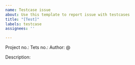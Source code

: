 ```yaml
---
name: Testcase issue
about: Use this template to report issue with testcases
title: "[Test]"
labels: testcase
assignees: ''

---
```


Project no.:
Tets no.:
Author: @

Description:

